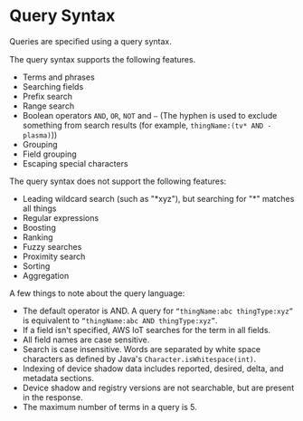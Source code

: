 # Query Syntax<a name="query-syntax"></a>

Queries are speciﬁed using a query syntax\.

The query syntax supports the following features\.
+ Terms and phrases
+ Searching fields
+ Prefix search
+ Range search
+ Boolean operators `AND`, `OR`, `NOT` and `–` \(The hyphen is used to exclude something from search results \(for example, `thingName:(tv* AND -plasma)`\)\)
+ Grouping
+ Field grouping
+ Escaping special characters

The query syntax does not support the following features:
+ Leading wildcard search \(such as "\*xyz"\), but searching for "\*" matches all things
+ Regular expressions
+ Boosting
+ Ranking
+ Fuzzy searches
+ Proximity search
+ Sorting
+ Aggregation

A few things to note about the query language:
+ The default operator is AND\. A query for `“thingName:abc thingType:xyz”` is equivalent to `“thingName:abc AND thingType:xyz”`\.
+ If a field isn't specified, AWS IoT searches for the term in all fields\.
+ All field names are case sensitive\.
+ Search is case insensitive\. Words are separated by white space characters as defined by Java's `Character.isWhitespace(int)`\.
+ Indexing of device shadow data includes reported, desired, delta, and metadata sections\.
+ Device shadow and registry versions are not searchable, but are present in the response\.
+ The maximum number of terms in a query is 5\.